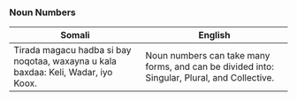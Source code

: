 ### Noun Numbers

| **Somali**                                                                                  | **English**                                                                                   |
|--------------------------------------------------------------------------------------------------|-----------------------------------------------------------------------------------------------|
| Tirada magacu hadba si bay noqotaa, waxayna u kala baxdaa: Keli, Wadar, iyo Koox.               | Noun numbers can take many forms, and can be divided into: Singular, Plural, and Collective.  |
